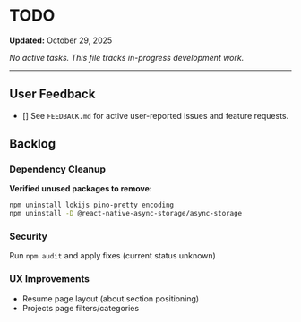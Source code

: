 # TODO

**Updated:** October 29, 2025

_No active tasks. This file tracks in-progress development work._

---

## User Feedback

- [] See `FEEDBACK.md` for active user-reported issues and feature requests.

## Backlog

### Dependency Cleanup

**Verified unused packages to remove:**

```bash
npm uninstall lokijs pino-pretty encoding
npm uninstall -D @react-native-async-storage/async-storage
```

### Security

Run `npm audit` and apply fixes (current status unknown)

### UX Improvements

- Resume page layout (about section positioning)
- Projects page filters/categories
